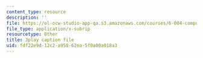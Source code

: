 ```yaml
---
content_type: resource
description: ''
file: https://ol-ocw-studio-app-qa.s3.amazonaws.com/courses/6-004-computation-structures-spring-2017/fdf22e9d12c2a95862ea5f0a00a018a3_3KJeK-UUADA.srt
file_type: application/x-subrip
resourcetype: Other
title: 3play caption file
uid: fdf22e9d-12c2-a958-62ea-5f0a00a018a3
---
```

